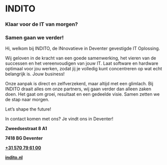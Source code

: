 # INDITO

### Klaar voor de IT van morgen?

### Samen gaan we verder!

Hi, welkom bij INDITO, de INnovatieve in Deventer gevestigde IT Oplossing.

Wij geloven in de kracht van een goede samenwerking, het vieren van de successen en het vereenvoudigen van jouw IT. Laat software en hardware optimaal voor jou werken, zodat jij je volledig kunt concentreren op wat echt belangrijk is. Jouw business!

Onze aanpak is direct en zelfverzekerd, maar altijd met een glimlach. Bij INDITO draait alles om onze partners, wij gaan verder dan alleen zaken doen. Het gaat om groei, resultaat en een gedeelde visie. Samen zetten we de stap naar morgen.

Let’s shape the future!

In contact komen met ons? Je vindt ons in Deventer!

**Zweedsestraat 8 A1**

**7418 BG Deventer**

**[+31 570 79 61 00](tel:+31570796100)**

**[indito.nl](https://indito.nl)**
